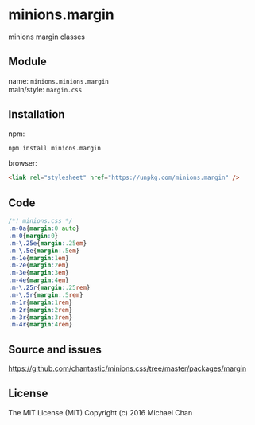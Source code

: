 # minions.margin
minions margin classes

## Module
name: `minions.minions.margin`  
main/style: `margin.css`  

## Installation
npm:
```bash
npm install minions.margin
```

browser:
```html
<link rel="stylesheet" href="https://unpkg.com/minions.margin" />
```

## Code
```css
/*! minions.css */
.m-0a{margin:0 auto}
.m-0{margin:0}
.m-\.25e{margin:.25em}
.m-\.5e{margin:.5em}
.m-1e{margin:1em}
.m-2e{margin:2em}
.m-3e{margin:3em}
.m-4e{margin:4em}
.m-\.25r{margin:.25rem}
.m-\.5r{margin:.5rem}
.m-1r{margin:1rem}
.m-2r{margin:2rem}
.m-3r{margin:3rem}
.m-4r{margin:4rem}

```

## Source and issues

https://github.com/chantastic/minions.css/tree/master/packages/margin

## License

The MIT License (MIT)
Copyright (c) 2016 Michael Chan